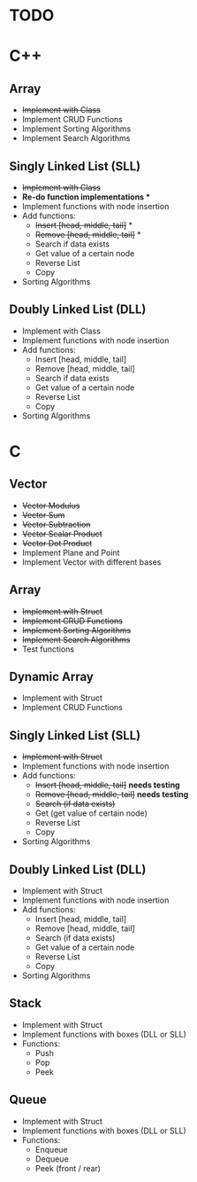 # TODO

# C++

## Array

* ~~Implement with Class~~
* Implement CRUD Functions
* Implement Sorting Algorithms
* Implement Search Algorithms

## Singly Linked List (SLL)

* ~~Implement with Class~~
* __Re-do function implementations \*__
* Implement functions with node insertion
* Add functions:
	* ~~Insert [head, middle, tail]~~ \*
	* ~~Remove [head, middle, tail]~~ \*
	* Search if data exists
	* Get value of a certain node
	* Reverse List
	* Copy
* Sorting Algorithms

## Doubly Linked List (DLL)

* Implement with Class
* Implement functions with node insertion
* Add functions:
	* Insert [head, middle, tail]
	* Remove [head, middle, tail]
	* Search if data exists
	* Get value of a certain node
	* Reverse List
	* Copy
* Sorting Algorithms

# C

## Vector

* ~~Vector Modulus~~
* ~~Vector Sum~~
* ~~Vector Subtraction~~
* ~~Vector Scalar Product~~
* ~~Vector Dot Product~~
* Implement Plane and Point
* Implement Vector with different bases

## Array

* ~~Implement with Struct~~
* ~~Implement CRUD Functions~~
* ~~Implement Sorting Algorithms~~
* ~~Implement Search Algorithms~~
* Test functions

## Dynamic Array

* Implement with Struct
* Implement CRUD Functions

## Singly Linked List (SLL)

* ~~Implement with Struct~~
* Implement functions with node insertion
* Add functions:
	* ~~Insert [head, middle, tail]~~ __needs testing__
	* ~~Remove [head, middle, tail]~~ __needs testing__
	* ~~Search (if data exists)~~
	* Get (get value of certain node)
	* Reverse List
	* Copy
* Sorting Algorithms

## Doubly Linked List (DLL)

* Implement with Struct
* Implement functions with node insertion
* Add functions:
	* Insert [head, middle, tail]
	* Remove [head, middle, tail]
	* Search (if data exists)
	* Get value of a certain node
	* Reverse List
	* Copy
* Sorting Algorithms

## Stack

* Implement with Struct
* Implement functions with boxes (DLL or SLL)
* Functions:
	* Push
	* Pop
	* Peek

## Queue

* Implement with Struct
* Implement functions with boxes (DLL or SLL)
* Functions:
	* Enqueue
	* Dequeue
	* Peek (front / rear)